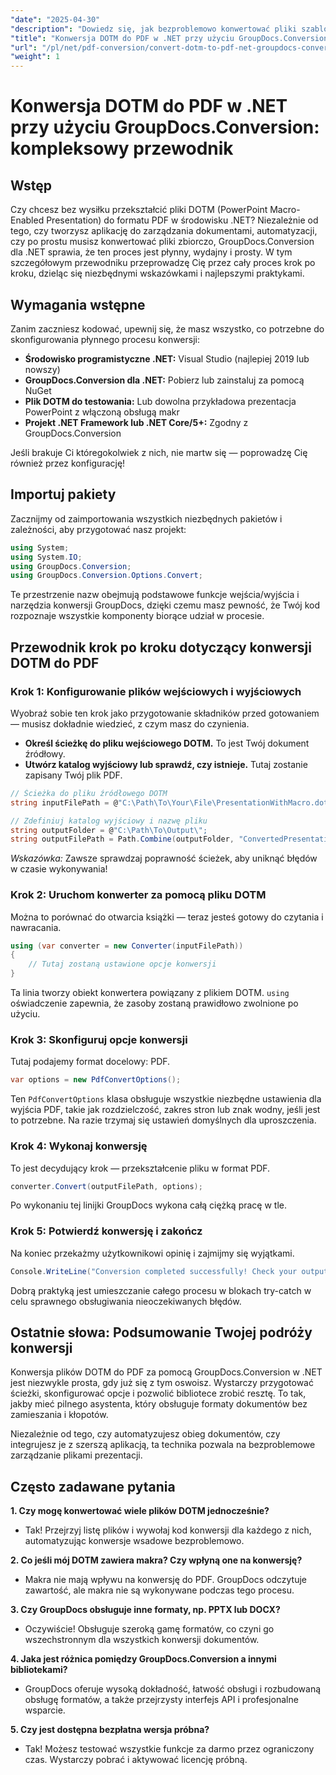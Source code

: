 ```yaml
---
"date": "2025-04-30"
"description": "Dowiedz się, jak bezproblemowo konwertować pliki szablonów programu Microsoft Word (.dotm) do formatu PDF przy użyciu zaawansowanej biblioteki GroupDocs.Conversion dla platformy .NET. Usprawnij zarządzanie dokumentami."
"title": "Konwersja DOTM do PDF w .NET przy użyciu GroupDocs.Conversion&#58; Kompleksowy przewodnik"
"url": "/pl/net/pdf-conversion/convert-dotm-to-pdf-net-groupdocs-conversion/"
"weight": 1
---
```


# Konwersja DOTM do PDF w .NET przy użyciu GroupDocs.Conversion: kompleksowy przewodnik

## Wstęp

Czy chcesz bez wysiłku przekształcić pliki DOTM (PowerPoint Macro-Enabled Presentation) do formatu PDF w środowisku .NET? Niezależnie od tego, czy tworzysz aplikację do zarządzania dokumentami, automatyzacji, czy po prostu musisz konwertować pliki zbiorczo, GroupDocs.Conversion dla .NET sprawia, że ten proces jest płynny, wydajny i prosty. W tym szczegółowym przewodniku przeprowadzę Cię przez cały proces krok po kroku, dzieląc się niezbędnymi wskazówkami i najlepszymi praktykami.

## Wymagania wstępne

Zanim zaczniesz kodować, upewnij się, że masz wszystko, co potrzebne do skonfigurowania płynnego procesu konwersji:

- **Środowisko programistyczne .NET:** Visual Studio (najlepiej 2019 lub nowszy)
- **GroupDocs.Conversion dla .NET:** Pobierz lub zainstaluj za pomocą NuGet
- **Plik DOTM do testowania:** Lub dowolna przykładowa prezentacja PowerPoint z włączoną obsługą makr
- **Projekt .NET Framework lub .NET Core/5+:** Zgodny z GroupDocs.Conversion

Jeśli brakuje Ci któregokolwiek z nich, nie martw się — poprowadzę Cię również przez konfigurację!


## Importuj pakiety

Zacznijmy od zaimportowania wszystkich niezbędnych pakietów i zależności, aby przygotować nasz projekt:

```csharp
using System;
using System.IO;
using GroupDocs.Conversion;
using GroupDocs.Conversion.Options.Convert;
```

Te przestrzenie nazw obejmują podstawowe funkcje wejścia/wyjścia i narzędzia konwersji GroupDocs, dzięki czemu masz pewność, że Twój kod rozpoznaje wszystkie komponenty biorące udział w procesie.


## Przewodnik krok po kroku dotyczący konwersji DOTM do PDF

### Krok 1: Konfigurowanie plików wejściowych i wyjściowych

Wyobraź sobie ten krok jako przygotowanie składników przed gotowaniem — musisz dokładnie wiedzieć, z czym masz do czynienia.

- **Określ ścieżkę do pliku wejściowego DOTM.** To jest Twój dokument źródłowy.
- **Utwórz katalog wyjściowy lub sprawdź, czy istnieje.** Tutaj zostanie zapisany Twój plik PDF.

```csharp
// Ścieżka do pliku źródłowego DOTM
string inputFilePath = @"C:\Path\To\Your\File\PresentationWithMacro.dotm";

// Zdefiniuj katalog wyjściowy i nazwę pliku
string outputFolder = @"C:\Path\To\Output\";
string outputFilePath = Path.Combine(outputFolder, "ConvertedPresentation.pdf");
```

*Wskazówka:* Zawsze sprawdzaj poprawność ścieżek, aby uniknąć błędów w czasie wykonywania!

### Krok 2: Uruchom konwerter za pomocą pliku DOTM

Można to porównać do otwarcia książki — teraz jesteś gotowy do czytania i nawracania.

```csharp
using (var converter = new Converter(inputFilePath))
{
    // Tutaj zostaną ustawione opcje konwersji
}
```

Ta linia tworzy obiekt konwertera powiązany z plikiem DOTM. `using` oświadczenie zapewnia, że zasoby zostaną prawidłowo zwolnione po użyciu.

### Krok 3: Skonfiguruj opcje konwersji

Tutaj podajemy format docelowy: PDF.

```csharp
var options = new PdfConvertOptions();
```

Ten `PdfConvertOptions` klasa obsługuje wszystkie niezbędne ustawienia dla wyjścia PDF, takie jak rozdzielczość, zakres stron lub znak wodny, jeśli jest to potrzebne. Na razie trzymaj się ustawień domyślnych dla uproszczenia.

### Krok 4: Wykonaj konwersję

To jest decydujący krok — przekształcenie pliku w format PDF.

```csharp
converter.Convert(outputFilePath, options);
```

Po wykonaniu tej linijki GroupDocs wykona całą ciężką pracę w tle.

### Krok 5: Potwierdź konwersję i zakończ

Na koniec przekażmy użytkownikowi opinię i zajmijmy się wyjątkami.

```csharp
Console.WriteLine("Conversion completed successfully! Check your output at: " + outputFilePath);
```

Dobrą praktyką jest umieszczanie całego procesu w blokach try-catch w celu sprawnego obsługiwania nieoczekiwanych błędów.


## Ostatnie słowa: Podsumowanie Twojej podróży konwersji

Konwersja plików DOTM do PDF za pomocą GroupDocs.Conversion w .NET jest niezwykle prosta, gdy już się z tym oswoisz. Wystarczy przygotować ścieżki, skonfigurować opcje i pozwolić bibliotece zrobić resztę. To tak, jakby mieć pilnego asystenta, który obsługuje formaty dokumentów bez zamieszania i kłopotów.

Niezależnie od tego, czy automatyzujesz obieg dokumentów, czy integrujesz je z szerszą aplikacją, ta technika pozwala na bezproblemowe zarządzanie plikami prezentacji.


## Często zadawane pytania

**1. Czy mogę konwertować wiele plików DOTM jednocześnie?**  
- Tak! Przejrzyj listę plików i wywołaj kod konwersji dla każdego z nich, automatyzując konwersje wsadowe bezproblemowo.

**2. Co jeśli mój DOTM zawiera makra? Czy wpłyną one na konwersję?**  
- Makra nie mają wpływu na konwersję do PDF. GroupDocs odczytuje zawartość, ale makra nie są wykonywane podczas tego procesu.

**3. Czy GroupDocs obsługuje inne formaty, np. PPTX lub DOCX?**  
- Oczywiście! Obsługuje szeroką gamę formatów, co czyni go wszechstronnym dla wszystkich konwersji dokumentów.

**4. Jaka jest różnica pomiędzy GroupDocs.Conversion a innymi bibliotekami?**  
- GroupDocs oferuje wysoką dokładność, łatwość obsługi i rozbudowaną obsługę formatów, a także przejrzysty interfejs API i profesjonalne wsparcie.

**5. Czy jest dostępna bezpłatna wersja próbna?**  
- Tak! Możesz testować wszystkie funkcje za darmo przez ograniczony czas. Wystarczy pobrać i aktywować licencję próbną.